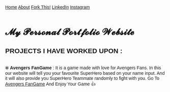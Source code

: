 <html>
<head>
<meta name="viewport" content="width=device-width, initial-scale=1">
<link rel="stylesheet" href="https://cdnjs.cloudflare.com/ajax/libs/font-awesome/4.7.0/css/font-awesome.min.css">
<style>
body {
  margin: 0;
  font-family: Arial, Helvetica, sans-serif;
}

.topnav {
  overflow: hidden;
  background-color: #3498DB;
}

.topnav a {
  float: left;
  display: block;
  color: #f2f2f2;
  text-align: center;
  padding: 14px 16px;
  text-decoration: none;
  font-size: 17px;
}

.topnav a:hover {
  background-color: #67E6DC;
  color: black;
}

.topnav a.active {
  background-color: #25CCF7;
  color: white;
}

.topnav .icon {
  display: none;
}

@media screen and (max-width: 600px) {
  .topnav a:not(:first-child) {display: none;}
  .topnav a.icon {
    float: right;
    display: block;
  }
}

@media screen and (max-width: 600px) {
  .topnav.responsive {position: relative;}
  .topnav.responsive .icon {
    position: absolute;
    right: 0;
    top: 0;
  }
  .topnav.responsive a {
    float: none;
    display: block;
    text-align: left;
  }
}
</style>
</head>
<body>

<div class="topnav" id="myTopnav">
  <a href="#home" class="active">Home</a>
  <a href="#about">About</a>
  <a href="https://github.com/mrsidrdx/mrsidrdx.github.io" target="_blank">Fork This!</a>
  <a href="#linkedin">LinkedIn</a>
  <a href="#instagram">Instagram</a>
  <a href="javascript:void(0);" class="icon" onclick="myFunction()">
    <i class="fa fa-bars"></i>
  </a>
</div>
<div>
  <br>
  <h1>𝓜𝔂 𝓟𝓮𝓻𝓼𝓸𝓷𝓪𝓵 𝓟𝓸𝓻𝓽𝓯𝓸𝓵𝓲𝓸 𝓦𝓮𝓫𝓼𝓲𝓽𝓮</h1>

<h2>PROJECTS I HAVE WORKED UPON : </h2>
<br>
⦿ <strong>Avengers FanGame</strong> : It is a game made with love for Avengers Fans. In this our website will tell you your favourite SuperHero based on your name input. And it will also provide you SuperHero Teammate randomly to fight with you.
Go To <a href="https://cutt.ly/avengers-fangame" target="_blank">Avengers FanGame</a> And Enjoy Your Game 👍
</div>
<script>
function myFunction() {
  var x = document.getElementById("myTopnav");
  if (x.className === "topnav") {
    x.className += " responsive";
  } else {
    x.className = "topnav";
  }
}
</script>
</body>
</html>

